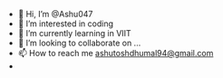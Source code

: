 - 👋 Hi, I’m @Ashu047
- 👀 I’m interested in coding 
- 🌱 I’m currently learning in VIIT
- 💞️ I’m looking to collaborate on ...
- 📫 How to reach me ashutoshdhumal94@gmail.com
- 

<!---
Ashu047/Ashu047 is a ✨ special ✨ repository because its `README.md` (this file) appears on your GitHub profile.
You can click the Preview link to take a look at your changes.
--->
